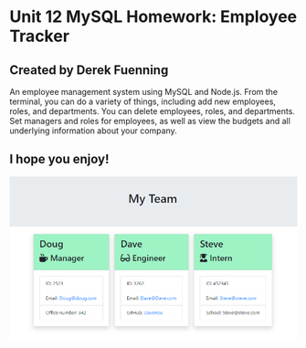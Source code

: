 # Unit 12 MySQL Homework: Employee Tracker
## Created by Derek Fuenning 

An employee management system using MySQL and Node.js. From the terminal, you can do a variety of things, including add new employees, roles, and departments. You can delete employees, roles, and departments. Set managers and roles for employees, as well as view the budgets and all underlying information about your company. 

## I hope you enjoy!

![Alt text](/templeteGenerator.PNG?raw=true "Screen Shot")
